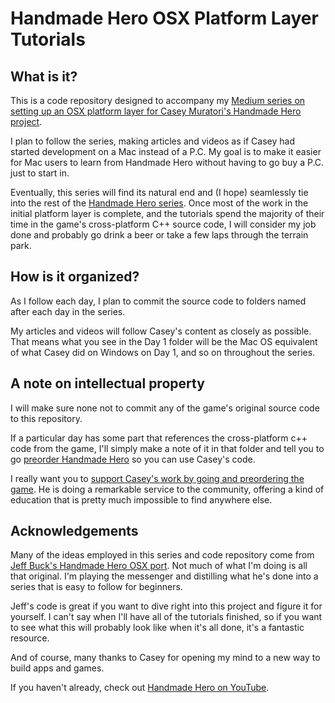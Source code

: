 # Handmade Hero OSX Platform Layer Tutorials


## What is it?
This is a code repository designed to accompany my [Medium series on setting up an OSX platform layer for Casey Muratori's Handmade Hero project](https://medium.com/@theobendixson/handmade-hero-osx-platform-layer-day-1-9348559e9211).

I plan to follow the series, making articles and videos as if Casey had started development on a Mac instead of a P.C. My goal is to make it easier for Mac users to learn from Handmade Hero without having to go buy a P.C. just to start in.

Eventually, this series will find its natural end and (I hope) seamlessly tie into the rest of the [Handmade Hero series](https://www.youtube.com/user/handmadeheroarchive). Once most of the work in the initial platform layer is complete, and the tutorials spend the majority of their time in the game's cross-platform C++ source code, I will consider my job done and probably go drink a beer or take a few laps through the terrain park.

## How is it organized?
As I follow each day, I plan to commit the source code to folders named after each day in the series. 

My articles and videos will follow Casey's content as closely as possible. That means what you see in the Day 1 folder will be the Mac OS equivalent of what Casey did on Windows on Day 1, and so on throughout the series.

## A note on intellectual property
I will make sure none not to commit any of the game's original source code to this repository.

If a particular day has some part that references the cross-platform c++ code from the game, I'll simply make a note of it in that folder and tell you to go [preorder Handmade Hero](https://handmadehero.org) so you can use Casey's code.

I really want you to [support Casey's work by going and preordering the game](https://handmadehero.org). He is doing a remarkable service to the community, offering a kind of education that is pretty much impossible to find anywhere else.

## Acknowledgements
Many of the ideas employed in this series and code repository come from [Jeff Buck's Handmade Hero OSX port](https://github.com/itfrombit/osx_handmade). Not much of what I'm doing is all that original. I'm playing the messenger and distilling what he's done into a series that is easy to follow for beginners.

Jeff's code is great if you want to dive right into this project and figure it for yourself. I can't say when I'll have all of the tutorials finished, so if you want to see what this will probably look like when it's all done, it's a fantastic resource.

And of course, many thanks to Casey for opening my mind to a new way to build apps and games.

If you haven't already, check out [Handmade Hero on YouTube](https://www.youtube.com/user/handmadeheroarchive).